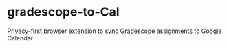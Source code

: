 # gradescope-to-Cal
Privacy-first browser extension to sync Gradescope assignments to Google Calendar
